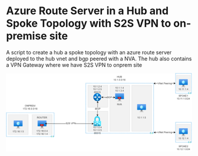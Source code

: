 # Azure Route Server in a Hub and Spoke Topology with S2S VPN to on-premise site
A script to create a hub a spoke topology with an azure route server deployed to the hub vnet and bgp peered with a NVA. The hub also contains a VPN Gateway where we have S2S VPN to onprem site

![11hub-routeserver-2spoke1-1onprem.png](/1hub-routeserver-2spoke1-1onprem.png)
